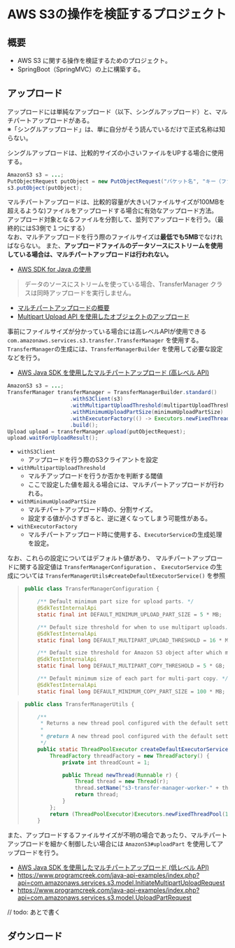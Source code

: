 # AWS S3の操作を検証するプロジェクト

## 概要

* AWS S3 に関する操作を検証するためのプロジェクト。
* SpringBoot（SpringMVC）の上に構築する。


## アップロード

アップロードには単純なアップロード（以下、シングルアップロード）と、マルチパートアップロードがある。  
※「シングルアップロード」は、単に自分がそう読んでいるだけで正式名称は知らない。  

シングルアップロードは、比較的サイズの小さいファイルをUPする場合に使用する。

```java
AmazonS3 s3 = ...;
PutObjectRequest putObject = new PutObjectRequest("バケット名", "キー（ファイル名）", File, metadata);
s3.putObject(putObject);
```

マルチパートアップロードは、比較的容量が大きい(ファイルサイズが100MBを超えるような)ファイルをアップロードする場合に有効なアップロード方法。  
アップロード対象となるファイルを分割して、並列でアップロードを行う。（最終的にはS3側で１つにする）  
なお、マルチアップロードを行う際のファイルサイズは**最低でも5MB**でなければならない。
また、**アップロードファイルのデータソースにストリームを使用している場合は、マルチパートアップロードは行われない。**

* [AWS SDK for Java の使用](https://docs.aws.amazon.com/ja_jp/AmazonS3/latest/dev/UsingTheMPJavaAPI.html#TestingJavaSamples)

> データのソースにストリームを使っている場合、TransferManager クラスは同時アップロードを実行しません。

* [マルチパートアップロードの概要](https://docs.aws.amazon.com/ja_jp/AmazonS3/latest/dev/mpuoverview.html)
* [Multipart Upload API を使用したオブジェクトのアップロード](https://docs.aws.amazon.com/ja_jp/AmazonS3/latest/dev/uploadobjusingmpu.html)

事前にファイルサイズが分かっている場合には高レベルAPIが使用できる `com.amazonaws.services.s3.transfer.TransferManager` を使用する。  
`TransferManager`の生成には、`TransferManagerBuilder` を使用して必要な設定などを行う。 

* [AWS Java SDK を使用したマルチパートアップロード (高レベル API)](https://docs.aws.amazon.com/ja_jp/AmazonS3/latest/dev/usingHLmpuJava.html)

```java
AmazonS3 s3 = ...;
TransferManager transferManager = TransferManagerBuilder.standard()
                    .withS3Client(s3)
                    .withMultipartUploadThreshold(multipartUploadThreshold)
                    .withMinimumUploadPartSize(minimumUploadPartSize)
                    .withExecutorFactory(() -> Executors.newFixedThreadPool(4))
                    .build();
Upload upload = transferManager.upload(putObjectRequest);
upload.waitForUploadResult();
```

* `withS3Client`
  * アップロードを行う際のS3クライアントを設定
* `withMultipartUploadThreshold`
  * マルチアップロードを行うか否かを判断する閾値
  * ここで設定した値を超える場合には、マルチパートアップロードが行われる。
* `withMinimumUploadPartSize`
  * マルチパートアップロード時の、分割サイズ。
  * 設定する値が小さすぎると、逆に遅くなってしまう可能性がある。
* `withExecutorFactory`
  * マルチパートアップロード時に使用する、`ExecutorService`の生成処理を設定。

なお、これらの設定についてはデフォルト値があり、
マルチパートアップロードに関する設定値は `TransferManagerConfiguration` 、
`ExecutorService` の生成については `TransferManagerUtils#createDefaultExecutorService()` を参照

> ```java
> public class TransferManagerConfiguration {
> 
>     /** Default minimum part size for upload parts. */
>     @SdkTestInternalApi
>     static final int DEFAULT_MINIMUM_UPLOAD_PART_SIZE = 5 * MB;
> 
>     /** Default size threshold for when to use multipart uploads.  */
>     @SdkTestInternalApi
>     static final long DEFAULT_MULTIPART_UPLOAD_THRESHOLD = 16 * MB;
> 
>     /** Default size threshold for Amazon S3 object after which multi-part copy is initiated. */
>     @SdkTestInternalApi
>     static final long DEFAULT_MULTIPART_COPY_THRESHOLD = 5 * GB;
> 
>     /** Default minimum size of each part for multi-part copy. */
>     @SdkTestInternalApi
>     static final long DEFAULT_MINIMUM_COPY_PART_SIZE = 100 * MB;
> 
> ```

> ```java
> public class TransferManagerUtils {
> 
>     /**
>      * Returns a new thread pool configured with the default settings.
>      *
>      * @return A new thread pool configured with the default settings.
>      */
>     public static ThreadPoolExecutor createDefaultExecutorService() {
>         ThreadFactory threadFactory = new ThreadFactory() {
>             private int threadCount = 1;
> 
>             public Thread newThread(Runnable r) {
>                 Thread thread = new Thread(r);
>                 thread.setName("s3-transfer-manager-worker-" + threadCount++);
>                 return thread;
>             }
>         };
>         return (ThreadPoolExecutor)Executors.newFixedThreadPool(10, threadFactory);
>     }
> ```

また、アップロードするファイルサイズが不明の場合であったり、マルチパートアップロードを細かく制御したい場合には
`AmazonS3#uploadPart` を使用してアップロードを行う。

* [AWS Java SDK を使用したマルチパートアップロード (低レベル API)](https://docs.aws.amazon.com/ja_jp/AmazonS3/latest/dev/mpListPartsJavaAPI.html)
* https://www.programcreek.com/java-api-examples/index.php?api=com.amazonaws.services.s3.model.InitiateMultipartUploadRequest
* https://www.programcreek.com/java-api-examples/index.php?api=com.amazonaws.services.s3.model.UploadPartRequest

// todo: あとで書く


## ダウンロード


